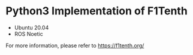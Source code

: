 # Python3 Implementation of F1Tenth

* Ubuntu 20.04
* ROS Noetic

For more information, please refer to https://f1tenth.org/
